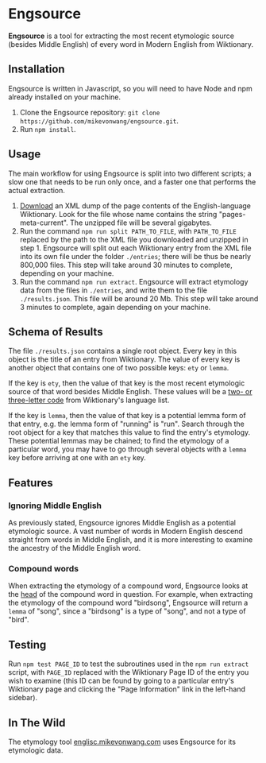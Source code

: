 # Engsource

**Engsource** is a tool for extracting the most recent etymologic source (besides Middle English) of every word in Modern English from Wiktionary.

## Installation

Engsource is written in Javascript, so you will need to have Node and npm already installed on your machine.

1. Clone the Engsource repository: `git clone https://github.com/mikevonwang/engsource.git`.
2. Run `npm install`.

## Usage

The main workflow for using Engsource is split into two different scripts; a slow one that needs to be run only once, and a faster one that performs the actual extraction.

1. [Download](https://dumps.wikimedia.org/enwiktionary/) an XML dump of the page contents of the English-language Wiktionary. Look for the file whose name contains the string "pages-meta-current". The unzipped file will be several gigabytes.
2. Run the command `npm run split PATH_TO_FILE`, with `PATH_TO_FILE` replaced by the path to the XML file you downloaded and unzipped in step 1. Engsource will split out each Wiktionary entry from the XML file into its own file under the folder `./entries`; there will be thus be nearly 800,000 files. This step will take around 30 minutes to complete, depending on your machine.
3. Run the command `npm run extract`. Engsource will extract etymology data from the files in `./entries`, and write them to the file `./results.json`. This file will be around 20 Mb. This step will take around 3 minutes to complete, again depending on your machine.

## Schema of Results

The file `./results.json` contains a single root object. Every key in this object is the title of an entry from Wiktionary. The value of every key is another object that contains one of two possible keys: `ety` or `lemma`.

If the key is `ety`, then the value of that key is the most recent etymologic source of that word besides Middle English. These values will be a [two- or three-letter code](https://en.wiktionary.org/wiki/Wiktionary:List_of_languages) from Wiktionary's language list.

If the key is `lemma`, then the value of that key is a potential lemma form of that entry, e.g. the lemma form of "running" is "run". Search through the root object for a key that matches this value to find the entry's etymology. These potential lemmas may be chained; to find the etymology of a particular word, you may have to go through several objects with a `lemma` key before arriving at one with an `ety` key.

## Features

### Ignoring Middle English

As previously stated, Engsource ignores Middle English as a potential etymologic source. A vast number of words in Modern English descend straight from words in Middle English, and it is more interesting to examine the ancestry of the Middle English word.

### Compound words

When extracting the etymology of a compound word, Engsource looks at the [head](https://en.wikipedia.org/wiki/Head_(linguistics)) of the compound word in question. For example, when extracting the etymology of the compound word "birdsong", Engsource will return a `lemma` of "song", since a "birdsong" is a type of "song", and not a type of "bird".

## Testing

Run `npm test PAGE_ID` to test the subroutines used in the `npm run extract` script, with `PAGE_ID` replaced with the Wiktionary Page ID of the entry you wish to examine (this ID can be found by going to a particular entry's Wiktionary page and clicking the "Page Information" link in the left-hand sidebar).

## In The Wild

The etymology tool [englisc.mikevonwang.com](https://englisc.mikevonwang.com) uses Engsource for its etymologic data.
